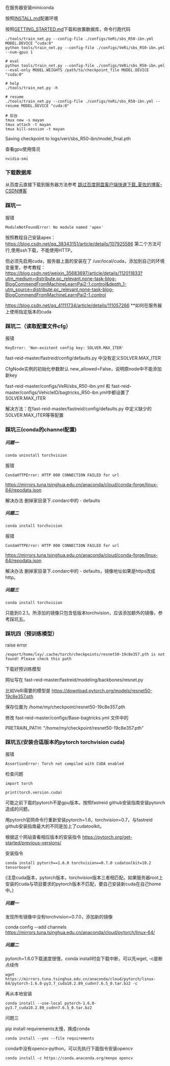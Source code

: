 在服务器安装miniconda

按照[INSTALL.md](https://github.com/yankuai/fast-reid/blob/master/docs/INSTALL.md)配置环境

按照[GETTING_STARTED.md](https://github.com/yankuai/fast-reid/blob/master/docs/GETTING_STARTED.md)下载和放置数据库，命令行跑代码

```
./tools/train_net.py --config-file ./configs/VeRi/sbs_R50-ibn.yml MODEL.DEVICE "cuda:0"
python tools/train_net.py --config-file ./configs/VeRi/sbs_R50-ibn.yml --num-gpus 1

# eval
python tools/train_net.py --config-file ./configs/VeRi/sbs_R50-ibn.yml --eval-only MODEL.WEIGHTS /path/to/checkpoint_file MODEL.DEVICE "cuda:0"

# help
./tools/train_net.py -h

# resume
./tools/train_net.py --config-file ./configs/VeRi/sbs_R50-ibn.yml --resume MODEL.DEVICE "cuda:0"

# 后台
tmux new -s mayan
tmux attach -t mayan
tmux kill-session -t mayan

```

Saving checkpoint to logs/veri/sbs_R50-ibn/model_final.pth 



查看gpu使用情况

```
nvidia-smi
```



### 下载数据库

从百度云直接下载到服务器方法参考 [跳过百度网盘客户端快速下载_夏佐的博客-CSDN博客](https://blog.csdn.net/qq_28125445/article/details/96435916?utm_medium=distribute.pc_relevant.none-task-blog-searchFromBaidu-4.control&depth_1-utm_source=distribute.pc_relevant.none-task-blog-searchFromBaidu-4.control)



### 踩坑一

报错

```
ModuleNotFoundError: No module named 'apex'
```

按照教程自己安装apex： https://blog.csdn.net/qq_38343151/article/details/107925586 第二个方法可行,使用ssh下载，不能使用HTTP。

但必须先启用cuda，服务器上面的安装在了 /usr/local/cuda，添加到自己的环境变量里，参考教程： https://blog.csdn.net/weixin_35683697/article/details/112011833?utm_medium=distribute.pc_relevant.none-task-blog-BlogCommendFromMachineLearnPai2-1.control&depth_1-utm_source=distribute.pc_relevant.none-task-blog-BlogCommendFromMachineLearnPai2-1.control

https://blog.csdn.net/qq_41111734/article/details/111057266  **如何在服务器上使用指定版本的cuda



### 踩坑二（读取配置文件cfg）

报错 

```
KeyError: 'Non-existent config key: SOLVER.MAX_ITER'
```

fast-reid-master/fastreid/config/defaults.py 中没有定义SOLVER.MAX_ITER

CfgNode实例的初始化参数默认 new_allowed=False，说明原node中不能添加新key

fast-reid-master/configs/VeRi/sbs_R50-ibn.yml 和 fast-reid-master/configs/VehicleID/bagtricks_R50-ibn.yml中都设置了SOLVER.MAX_ITER

解决方法：在fast-reid-master/fastreid/config/defaults.py 中定义缺少的SOLVER.MAX_ITER等等配置



### 踩坑三(conda的channel配置)

##### 问题一

```
conda uninstall torchvision
```

报错 

```
CondaHTTPError: HTTP 000 CONNECTION FAILED for url 
```

<https://mirrors.tuna.tsinghua.edu.cn/anaconda/cloud/conda-forge/linux-64/repodata.json>

解决办法 删掉家目录下.condarc中的 - defaults

##### 问题二

```
conda install torchvision
```

报错

```
CondaHTTPError: HTTP 000 CONNECTION FAILED for url 
```

<https://mirrors.tuna.tsinghua.edu.cn/anaconda/cloud/conda-forge/linux-64/repodata.json>

解决办法 删掉家目录下.condarc中的 - defaults，镜像地址如果是https改成http。

##### 问题三

```
conda install torchvision
```

只能到0.2.1。所添加的镜像只包含低版本torchvision，应该添加额外的镜像，参考踩坑五。





### 踩坑四（预训练模型）

raise error

```
/export/home/lxy/.cache/torch/checkpoints/resnet50-19c8e357.pth is not found! Please check this path
```

下载好预训练模型

网址写在 fast-reid-master/fastreid/modeling/backbones/resnet.py

比如VeRi需要的模型是 https://download.pytorch.org/models/resnet50-19c8e357.pth

保存位置为 /home/my/checkpoint/resnet50-19c8e357.pth

修改 fast-reid-master/configs/Base-bagtricks.yml 文件中的

PRETRAIN_PATH: "/home/my/checkpoint/resnet50-19c8e357.pth"



### 踩坑五(安装合适版本的pytorch torchvision cuda)

报错

```
AssertionError: Torch not compiled with CUDA enabled
```

检查问题

```
import torch

print(torch.version.cuda)
```

可能之前下载的pytorch不是gpu版本。按照fastreid github安装指南安装pytorch造成的问题。

用pytorch官网命令行重新安装pytorch=1.6，torchvision=0.7，与fastreid github安装指南最大的不同是加上了cudatoolkit。

根据这个网站查看相应版本的安装指令 https://pytorch.org/get-started/previous-versions/

安装指令 

```
conda install pytorch==1.6.0 torchvision==0.7.0 cudatoolkit=10.2 tensorboard
```

(注意cuda版本，pytorch版本，torchvision版本三者相匹配。如果服务器root上安装的cuda与项目要求的pytorch版本不匹配，要自己安装新cuda在自己home中。)

##### 问题一

发现所有镜像中没有torchvision=0.7.0，添加新的镜像

conda config --add channels https://mirrors.tuna.tsinghua.edu.cn/anaconda/cloud/pytorch/linux-64/

##### 问题二

pytorch=1.6.0下载速度很慢，conda install时会下载中断，可以先wget, -c是断点续传

```
wget https://mirrors.tuna.tsinghua.edu.cn/anaconda/cloud/pytorch/linux-64/pytorch-1.6.0-py3.7_cuda10.2.89_cudnn7.6.5_0.tar.bz2 -c
```

再从本地安装

```
conda install --use-local pytorch-1.6.0-py3.7_cuda10.2.89_cudnn7.6.5_0.tar.bz2
```

问题三

pip install requirements太慢，换成conda

```
conda install --yes --file requirements
```

conda中没有opencv-python，可以先执行下面指令安装opencv

```
conda install -c https://conda.anaconda.org/menpo opencv
```

